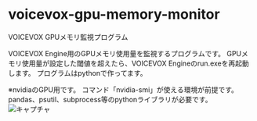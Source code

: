 # voicevox-gpu-memory-monitor
VOICEVOX GPUメモリ監視プログラム

VOICEVOX Engine用のGPUメモリ使用量を監視するプログラムです。
GPUメモリ使用量が設定した閾値を超えたら、VOICEVOX Engineのrun.exeを再起動します。
プログラムはpythonで作ってます。

※nvidiaのGPU用です。
コマンド「nvidia-smi」が使える環境が前提です。
pandas、psutil、subprocess等のpythonライブラリが必要です。
![キャプチャ](https://user-images.githubusercontent.com/89264182/218312485-49584abf-551a-4130-9fe6-8c74021ea02e.JPG)
